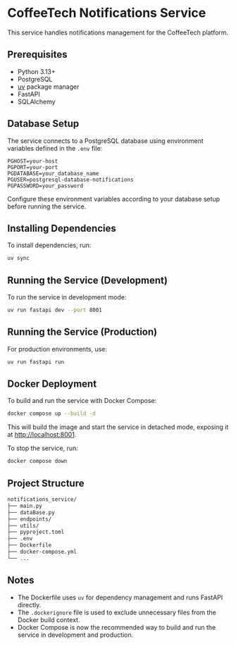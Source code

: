 # CoffeeTech Notifications Service

This service handles notifications management for the CoffeeTech platform.

## Prerequisites

- Python 3.13+
- PostgreSQL
- [uv](https://github.com/astral-sh/uv) package manager
- FastAPI
- SQLAlchemy

## Database Setup

The service connects to a PostgreSQL database using environment variables defined in the `.env` file:

```env
PGHOST=your-host
PGPORT=your-port
PGDATABASE=your_database_name
PGUSER=postgresql-database-notifications
PGPASSWORD=your_password
```

Configure these environment variables according to your database setup before running the service.

## Installing Dependencies

To install dependencies, run:

```bash
uv sync
```

## Running the Service (Development)

To run the service in development mode:

```bash
uv run fastapi dev --port 8001
```

## Running the Service (Production)

For production environments, use:

```bash
uv run fastapi run
```

## Docker Deployment

To build and run the service with Docker Compose:

```bash
docker compose up --build -d
```

This will build the image and start the service in detached mode, exposing it at [http://localhost:8001](http://localhost:8001).

To stop the service, run:

```bash
docker compose down
```

## Project Structure

```bash
notifications_service/
├── main.py
├── dataBase.py
├── endpoints/
├── utils/
├── pyproject.toml
├── .env
├── Dockerfile
├── docker-compose.yml
└── ...
```

## Notes

- The Dockerfile uses `uv` for dependency management and runs FastAPI directly.
- The `.dockerignore` file is used to exclude unnecessary files from the Docker build context.
- Docker Compose is now the recommended way to build and run the service in development and production.
